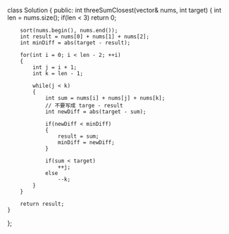 class Solution {
public:
    int threeSumClosest(vector<int>& nums, int target) {
    	int len = nums.size();
    	if(len < 3)
    		return 0;

    	sort(nums.begin(), nums.end());
    	int result = nums[0] + nums[1] + nums[2];
    	int minDiff = abs(target - result);

    	for(int i = 0; i < len - 2; ++i)
    	{
    		int j = i + 1;
    		int k = len - 1;

    		while(j < k)
    		{
    			int sum = nums[i] + nums[j] + nums[k];
    			// 不要写成 targe - result
    			int newDiff = abs(target - sum);

    			if(newDiff < minDiff)
    			{
    				result = sum;
    				minDiff = newDiff;
    			}

    			if(sum < target)
    				++j;
    			else
    				--k;
    		}
    	}

    	return result;
    }
};
